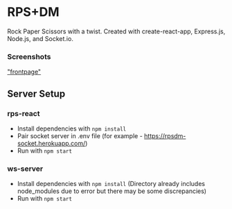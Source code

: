 # RPS+DM

Rock Paper Scissors with a twist. Created with create-react-app, Express.js, Node.js, and Socket.io.

### Screenshots

["frontpage"]('./screenshots/s1.png')

## Server Setup

### rps-react
- Install dependencies with ```npm install```
- Pair socket server in .env file (for example - https://rpsdm-socket.herokuapp.com/)
- Run with ```npm start```

### ws-server
- Install dependencies with ```npm install``` (Directory already includes node_modules due to error but there may be some discrepancies)
- Run with ```npm start```
